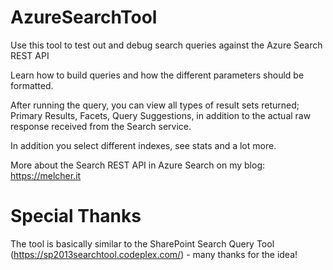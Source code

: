 # AzureSearchTool
Use this tool to test out and debug search queries against the Azure Search REST API

Learn how to build queries and how the different parameters should be formatted.

After running the query, you can view all types of result sets returned; Primary Results, Facets, Query Suggestions, in addition to the actual raw response received from the Search service.

In addition you select different indexes, see stats and a lot more.

More about the Search REST API in Azure Search on my blog: https://melcher.it

# Special Thanks
The tool is basically similar to the SharePoint Search Query Tool (https://sp2013searchtool.codeplex.com/) - many thanks for the idea!
